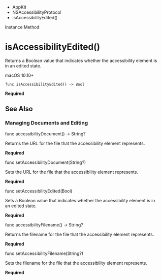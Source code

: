 

- AppKit
- NSAccessibilityProtocol
-  isAccessibilityEdited() 

Instance Method

# isAccessibilityEdited()

Returns a Boolean value that indicates whether the accessibility element is in an edited state.

macOS 10.10+

``` source
func isAccessibilityEdited() -> Bool
```

**Required**

## See Also

### Managing Documents and Editing

func accessibilityDocument() -> String?

Returns the URL for the file that the accessibility element represents.

**Required**

func setAccessibilityDocument(String?)

Sets the URL for the file that the accessibility element represents.

**Required**

func setAccessibilityEdited(Bool)

Sets a Boolean value that indicates whether the accessibility element is in an edited state.

**Required**

func accessibilityFilename() -> String?

Returns the filename for the file that the accessibility element represents.

**Required**

func setAccessibilityFilename(String?)

Sets the filename for the file that the accessibility element represents.

**Required**

